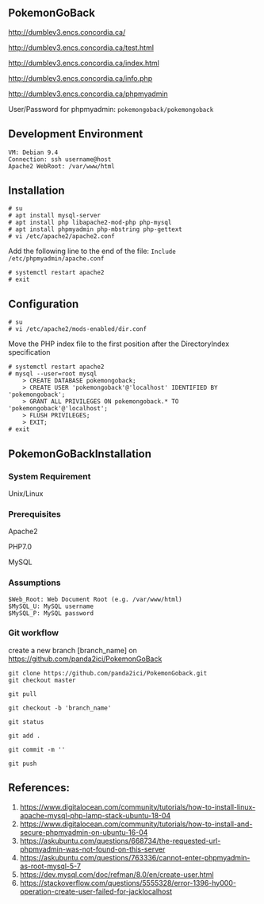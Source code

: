 ## PokemonGoBack

http://dumblev3.encs.concordia.ca/

http://dumblev3.encs.concordia.ca/test.html

http://dumblev3.encs.concordia.ca/index.html

http://dumblev3.encs.concordia.ca/info.php

http://dumblev3.encs.concordia.ca/phpmyadmin

User/Password for phpmyadmin: ```pokemongoback/pokemongoback```

## Development Environment

```
VM: Debian 9.4
Connection: ssh username@host
Apache2 WebRoot: /var/www/html
```

## Installation
```
# su
# apt install mysql-server
# apt install php libapache2-mod-php php-mysql
# apt install phpmyadmin php-mbstring php-gettext
# vi /etc/apache2/apache2.conf
```
Add the following line to the end of the file:
```Include /etc/phpmyadmin/apache.conf```
```
# systemctl restart apache2
# exit
```

## Configuration
``` shell
# su
# vi /etc/apache2/mods-enabled/dir.conf
```
Move the PHP index file to the first position after the DirectoryIndex specification 
```
# systemctl restart apache2
# mysql --user=root mysql
    > CREATE DATABASE pokemongoback;
    > CREATE USER 'pokemongoback'@'localhost' IDENTIFIED BY 'pokemongoback';
    > GRANT ALL PRIVILEGES ON pokemongoback.* TO 'pokemongoback'@'localhost';
    > FLUSH PRIVILEGES;
    > EXIT;
# exit
```

## PokemonGoBackInstallation
### System Requirement

Unix/Linux

### Prerequisites

Apache2

PHP7.0

MySQL

### Assumptions
```
$Web_Root: Web Document Root (e.g. /var/www/html)
$MySQL_U: MySQL username
$MySQL_P: MySQL password
```
### Git workflow

create a new branch [branch_name] on https://github.com/panda2ici/PokemonGoBack

    git clone https://github.com/panda2ici/PokemonGoback.git
    git checkout master

    git pull

    git checkout -b 'branch_name'

    git status

    git add .

    git commit -m ''

    git push
    

## References:

1. https://www.digitalocean.com/community/tutorials/how-to-install-linux-apache-mysql-php-lamp-stack-ubuntu-18-04
2. https://www.digitalocean.com/community/tutorials/how-to-install-and-secure-phpmyadmin-on-ubuntu-16-04
3. https://askubuntu.com/questions/668734/the-requested-url-phpmyadmin-was-not-found-on-this-server
4. https://askubuntu.com/questions/763336/cannot-enter-phpmyadmin-as-root-mysql-5-7
5. https://dev.mysql.com/doc/refman/8.0/en/create-user.html
6. https://stackoverflow.com/questions/5555328/error-1396-hy000-operation-create-user-failed-for-jacklocalhost
